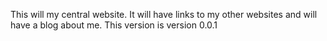 This will my central website. It will have links to my other websites and will have a blog about me. This version is version 0.0.1
